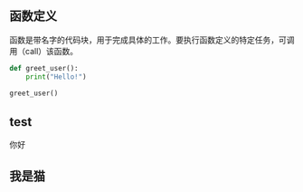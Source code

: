 ## 函数定义

函数是带名字的代码块，⽤于完成具体的⼯作。要执⾏函数定义的特定任务，可调⽤（call）该函数。

```python
def greet_user():
	print("Hello!")
	
greet_user()
```


## test  
你好

## 我是猫